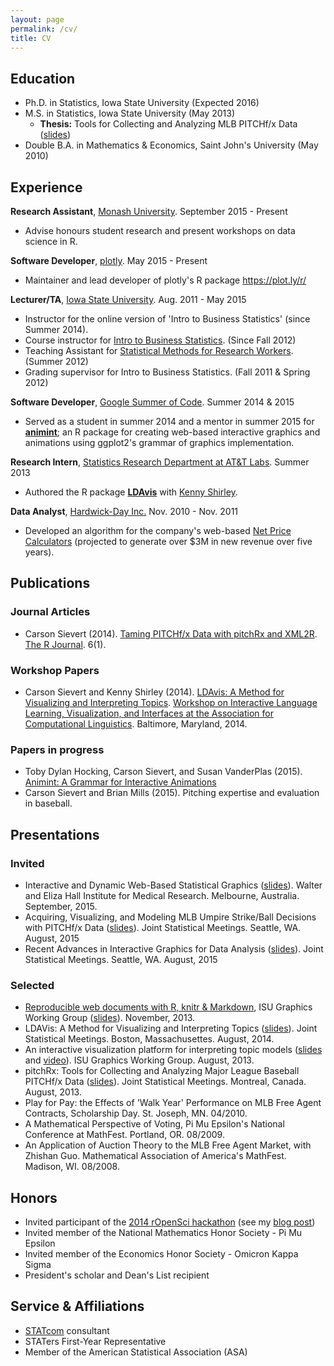 ```yaml
---
layout: page
permalink: /cv/
title: CV
---
```


## Education
* Ph.D. in Statistics, Iowa State University (Expected 2016)
* M.S. in Statistics, Iowa State University (May 2013)
	* __Thesis:__ Tools for Collecting and Analyzing MLB PITCHf/x Data ([slides](http://cpsievert.github.io/slides/pitchRx/CC/))
* Double B.A. in Mathematics & Economics, Saint John's University (May 2010)

## Experience

__Research Assistant__, [Monash University](http://www.monash.edu/). September 2015 - Present

* Advise honours student research and present workshops on data science in R.
  
__Software Developer__, [plotly](https://plot.ly/). May 2015 - Present

* Maintainer and lead developer of plotly's R package  <https://plot.ly/r/>
    
__Lecturer/TA__, [Iowa State University](http://www.stat.iastate.edu/). Aug. 2011 - May 2015

* Instructor for the online version of 'Intro to Business Statistics' (since Summer 2014).
* Course instructor for [Intro to Business Statistics](http://www.registrar.iastate.edu/catalog/2009-11/courses/stat.html#200). (Since Fall 2012)
* Teaching Assistant for [Statistical Methods for Research Workers](http://www.registrar.iastate.edu/catalog/2009-11/courses/stat.html#400). (Summer 2012)
* Grading supervisor for Intro to Business Statistics. (Fall 2011 & Spring 2012)
    
__Software Developer__, [Google Summer of Code](http://www.google-melange.com/gsoc/homepage/google/gsoc2014). Summer 2014 & 2015

* Served as a student in summer 2014 and a mentor in summer 2015 for  [__animint__](https://github.com/tdhock/animint); an R package for creating web-based interactive graphics and animations using ggplot2's grammar of graphics implementation.
  
__Research Intern__, [Statistics Research Department at AT&T Labs](http://stats.research.att.com/). Summer 2013

* Authored the R package [__LDAvis__](https://github.com/cpsievert/LDAvis) with [Kenny Shirley](http://www2.research.att.com/~kshirley/).
	
__Data Analyst__, [Hardwick-Day Inc.](http://hardwickday.com/) Nov. 2010 - Nov. 2011

* Developed an algorithm for the company's web-based [Net Price Calculators](http://hardwickday.com/capabilities/net-price-calculator) (projected to generate over $3M in new revenue over five years).

## Publications

### Journal Articles

* Carson Sievert (2014). [Taming PITCHf/x Data with pitchRx and XML2R](http://journal.r-project.org/archive/2014-1/sievert.pdf). [The R Journal](http://journal.r-project.org/). 6(1).

### Workshop Papers

* Carson Sievert and Kenny Shirley (2014). [LDAvis: A Method for Visualizing and Interpreting Topics](http://nlp.stanford.edu/events/illvi2014/papers/sievert-illvi2014.pdf). [Workshop on Interactive Language Learning, Visualization, and Interfaces at the Association for Computational Linguistics](http://nlp.stanford.edu/events/illvi2014/index.html). Baltimore, Maryland, 2014.

### Papers in progress

* Toby Dylan Hocking, Carson Sievert, and Susan VanderPlas (2015). [Animint: A Grammar for Interactive Animations](https://github.com/tdhock/animint-paper/blob/master/HOCKING-animint.pdf)
* Carson Sievert and Brian Mills (2015). Pitching expertise and evaluation in baseball.

## Presentations 

### Invited

* Interactive and Dynamic Web-Based Statistical Graphics ([slides](http://cpsievert.github.io/slides/web-graphics/wehi/#1)). Walter and Eliza Hall Institute for Medical Research. Melbourne, Australia. September, 2015.
* Acquiring, Visualizing, and Modeling MLB Umpire Strike/Ball Decisions with PITCHf/x Data ([slides](http://cpsievert.github.io/slides/pitchRx/jsm15/)). Joint Statistical Meetings. Seattle, WA. August, 2015
* Recent Advances in Interactive Graphics for Data Analysis ([slides](http://cpsievert.github.io/slides/web-graphics/jsm15/)). Joint Statistical Meetings. Seattle, WA. August, 2015

### Selected

* [Reproducible web documents with R, knitr & Markdown](http://www.stat.iastate.edu/seminars/seminar.html?id=968), ISU Graphics Working Group ([slides](http://cpsievert.github.io/slides/markdown/)). November, 2013.
* LDAVis: A Method for Visualizing and Interpreting Topics ([slides](http://cpsievert.github.io/slides/LDAvis/)). Joint Statistical Meetings.  Boston, Massachusettes. August, 2014.
* An interactive visualization platform for interpreting topic models ([slides](http://cpsievert.github.io/slides/LDA/0926/) and [video](https://www.dropbox.com/s/datl8sshpp859sh/LDAviz.mov)). ISU Graphics Working Group. August, 2013.
* pitchRx: Tools for Collecting and Analyzing Major League Baseball PITCHf/x Data ([slides](http://cpsievert.github.io/slides/pitchRx/jsm/)). Joint Statistical Meetings.  Montreal, Canada. August, 2013.
* Play for Pay: the Effects of 'Walk Year' Performance on MLB Free Agent Contracts, Scholarship Day. St. Joseph, MN. 04/2010.
* A Mathematical Perspective of Voting, Pi Mu Epsilon's National Conference at MathFest. Portland, OR. 08/2009.
* An Application of Auction Theory to the MLB Free Agent Market, with Zhishan Guo. Mathematical Association of America's MathFest. Madison, WI. 08/2008.

## Honors

* Invited participant of the [2014 rOpenSci hackathon](http://ropensci.github.io/hackathon/) (see my [blog post](https://ropensci.org/blog/2014/04/16/topic-modeling-in-R/))
* Invited member of the National Mathematics Honor Society - Pi Mu Epsilon
* Invited member of the Economics Honor Society - Omicron Kappa Sigma
* President's scholar and Dean's List recipient

## Service & Affiliations

* [STATcom](http://streaming.stat.iastate.edu/~STATCOM/) consultant
* STATers First-Year Representative
* Member of the American Statistical Association (ASA)
